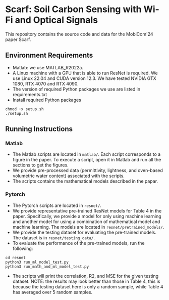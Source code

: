 # Scarf: Soil Carbon Sensing with Wi-Fi and Optical Signals
This repository contains the source code and data for the MobiCom'24 paper Scarf.

## Environment Requirements
- Matlab: we use MATLAB_R2022a. 
- A Linux machine with a GPU that is able to run ResNet is required. We use Linux 22.04 and CUDA version 12.3. We have tested NVIDIA GTX 1080, RTX 4070 and RTX 4090.
- The version of required Python packages we use are listed in requirements.txt
- Install required Python packages

```shell
chmod +x setup.sh
./setup.sh

```
## Running Instructions
### Matlab
- The Matlab scripts are located in `matlab/`. Each script corresponds to a figure in the paper. To execute a script, open it in Matlab and run all the sections to get the figures. 
- We provide pre-processed data (permittivity, lightness, and oven-based volumetric water content) associated with the scripts.
- The scripts contains the mathematical models described in the papar.

### Pytorch
- The Pytorch scripts are located in `resnet/`. 
- We provide representative pre-trained ResNet models for Table 4 in the paper. Specifically, we provide a model for only using machine learning and another model for using a combination of mathematical model and machine learning. The models are located in `resnet/pretrained_models/`.
- We provide the testing dataset for evaluating the pre-trained models. The dataset is in `resnet/testing_data/`.
- To evaluate the performance of the pre-trained models, run the following:

```shell
cd resnet
python3 run_ml_model_test.py
python3 run_math_and_ml_model_test.py
```
- The scripts will print the correlation, R2, and MSE for the given testing dataset. NOTE: the results may look better than those in Table 4, this is because the testing dataset here is only a random sample, while Table 4 has averaged over 5 random samples.


 
